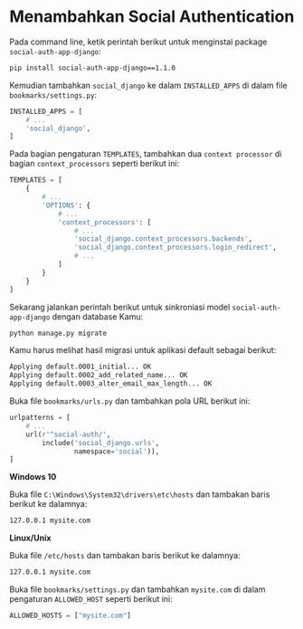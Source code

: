 # Menambahkan Social Authentication

Pada command line, ketik perintah berikut untuk menginstal package `social-auth-app-django`:

```txt
pip install social-auth-app-django==1.1.0
```

Kemudian tambahkan `social_django` ke dalam `INSTALLED_APPS` di dalam file `bookmarks/settings.py`:

```python
INSTALLED_APPS = [
    # ...
    'social_django',
]
```

Pada bagian pengaturan `TEMPLATES`, tambahkan dua `context processor` di bagian `context_processors` seperti berikut ini:

```python
TEMPLATES = [
    {
        # ...
        'OPTIONS': {
            # ...
            'context_processors': [
                # ...
                'social_django.context_processors.backends',
                'social_django.context_processors.login_redirect',
                # ...
            ]
        }
    }
]
```

Sekarang jalankan perintah berikut untuk sinkroniasi model `social-auth-app-django` dengan database Kamu:

```txt
python manage.py migrate
```

Kamu harus melihat hasil migrasi untuk aplikasi default sebagai berikut:

```txt
Applying default.0001_initial... OK
Applying default.0002_add_related_name... OK
Applying default.0003_alter_email_max_length... OK
```

Buka file `bookmarks/urls.py` dan tambahkan pola URL berikut ini:

```python
urlpatterns = [
    # ...
    url(r'^social-auth/', 
        include('social_django.urls', 
                namespace='social')),
]
```

**Windows 10**

Buka file `C:\Windows\System32\drivers\etc\hosts` dan tambakan baris berikut ke dalamnya:

```txt
127.0.0.1 mysite.com
```

**Linux/Unix**

Buka file `/etc/hosts` dan tambakan baris berikut ke dalamnya:

```txt
127.0.0.1 mysite.com
```

Buka file `bookmarks/settings.py` dan tambahkan `mysite.com` di dalam pengaturan `ALLOWED_HOST` seperti berikut ini:

```python
ALLOWED_HOSTS = ["mysite.com"]
```


